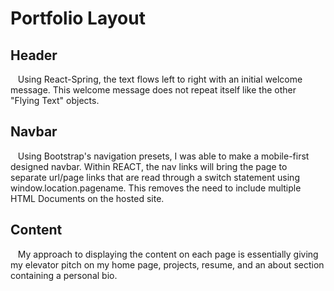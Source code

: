 # Portfolio Layout

## Header

&nbsp;&nbsp;&nbsp;Using React-Spring, the text flows left to right with an initial welcome message. This welcome message does not repeat itself like the other "Flying Text" objects. 

## Navbar

&nbsp;&nbsp;&nbsp;Using Bootstrap's navigation presets, I was able to make a mobile-first designed navbar. Within REACT, the nav links will bring the page to separate url/page links that are read through a switch statement using window.location.pagename. This removes the need to include multiple HTML Documents on the hosted site.

## Content

&nbsp;&nbsp;&nbsp;My approach to displaying the content on each page is essentially giving my elevator pitch on my home page, projects, resume, and an about section containing a personal bio.